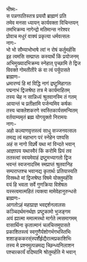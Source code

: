 भीष्मः-  
स पन्नगपतिस्तत्र प्रययौ ब्राह्मणं प्रति  
तमेव मनसा ध्यायन् कार्यवक्ता विचिन्तयन्  
तमभिक्रम्य नागेन्द्रो मतिमान्स नरेश्वर  
प्रोवाच मधुरं वाक्यं प्रकृत्या धर्मवत्सलः  
नागः-  
भो भो सौम्याभोभाषे त्वां न रोषं कर्तुमर्हसि  
इह त्वमसि सम्प्राप्तः कस्यार्थे किं प्रयोजनम्  
अभिमुख्यादभिक्रम्य स्नेहात् पृच्छामि ते द्विज  
विवक्ते गोमतीतीरे कं वा त्वं पर्युपासते  
ब्राह्मणः-  
ध्रमारण्यं हि मां विद्धि नागं द्रष्टुमिहागतः  
पद्मनाभं द्विजश्रेष्ठ तत्र मे कार्यमाहितम्  
तस्य चेह न सान्निध्यं श्रुतवानस्मि तं गतम्  
आयान्तं च प्रतीक्षामि पर्जन्यमिव कर्षकः  
तस्य चाक्लेशकरणे स्वस्तिकार्यसमन्वितम्  
वर्तयाम्यमृतं ब्रह्म योगयुक्तो निरामयः  
नागः-  
अहो कल्याणवृत्तस्त्वं साधु सज्जनवत्सलः  
तमद्य त्वं महाभाग परं स्नेहेन पश्यसि  
अहं स नागो विप्रर्षे यथा मां विन्दते भवान्   
आज्ञापय यथास्वैरं किं करोमि प्रियं तव  
ततस्त्वां स्वयमेवाहं द्रष्टुमभ्यागतो द्विज  
भवन्तं स्वजनादस्मि स्मप्राप्तं श्रुतवानिह  
सम्पराप्तश्च भवानद्य कृतार्थः प्रतियास्यति  
विस्रब्धो मां द्विजश्रेष्ठ विषमे योक्तुमर्हसि  
वयं हि भवता सर्वे गुणक्रिया विशेषतः  
यस्स्त्वमात्महितं त्यक्त्वा मामेवेहानुरुन्धसे   
ब्राह्मणः-  
आगतोऽहं महाप्राज्ञ भवद्दर्शनलालसः  
कञ्चिदर्थमनर्थज्ञः प्रष्टुकामो भुजङ्गम  
अयं ह्यात्मा ममात्मस्थो मार्गते त्मसमागमम्  
वासार्थिना कृतात्मानं चलचित्तमुपासते  
प्रकाशितस्त्वं स्वगुणैर्यशोगर्भगभस्तिभिः  
शशाङ्ककरस्ंस्पर्शैर्हृद्यैरात्मप्रकाशिभिः  
तस्य मे प्रश्नमुत्पन्नमद्य च्छिन्ध्यनिलाशन  
पश्चात्कार्यं वदिष्यामि श्रोतुमर्हति मे भवान्  
